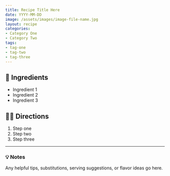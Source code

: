 ```yaml
---
title: Recipe Title Here
date: YYYY-MM-DD
image: /assets/images/image-file-name.jpg
layout: recipe
categories:
- Category One
- Category Two
tags:
- tag-one
- tag-two
- tag-three
---
```


## 🧾 Ingredients

- Ingredient 1
- Ingredient 2
- Ingredient 3

## 👩‍🍳 Directions

1. Step one
2. Step two
3. Step three


---

### 💡 Notes

Any helpful tips, substitutions, serving suggestions, or flavor ideas go here.
